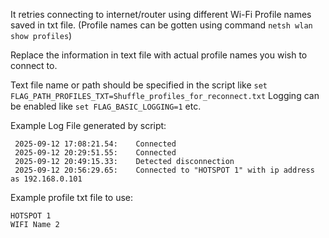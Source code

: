 It retries connecting to internet/router using different Wi-Fi Profile names saved in txt file.
(Profile names can be gotten using command `netsh wlan show profiles`)

Replace the information in text file with actual profile names you wish to connect to.

Text file name or path should be specified in the script like `set FLAG_PATH_PROFILES_TXT=Shuffle_profiles_for_reconnect.txt`
Logging can be enabled like `set FLAG_BASIC_LOGGING=1` etc.

Example Log File generated by script:
```
 2025-09-12 17:08:21.54:    Connected
 2025-09-12 20:29:51.55:    Connected
 2025-09-12 20:49:15.33:    Detected disconnection
 2025-09-12 20:56:29.65:    Connected to "HOTSPOT 1" with ip address as 192.168.0.101
```

Example profile txt file to use:
```
HOTSPOT 1
WIFI Name 2
```
